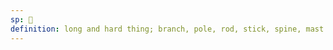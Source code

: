 ```yaml
---
sp: 󱥊
definition: long and hard thing; branch, pole, rod, stick, spine, mast
---
```

<!-- palisa is things that are long and hard. they're difficult to bend, or look like they would be difficult to bend. typically a palisa would rather snap than be bent too far. -->
